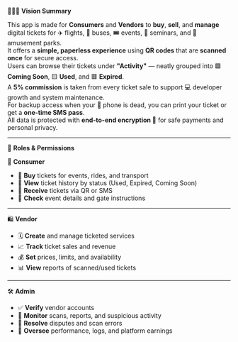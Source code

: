 🌈✨🎯 **Vision Summary**

This app is made for **Consumers** and **Vendors** to **buy**, **sell**, and **manage** digital tickets for ✈️ flights, 🚌 buses, 🎟️ events, 🧠 seminars, and 🎢 amusement parks.  
It offers a **simple, paperless experience** using **QR codes** that are **scanned once** for secure access.  
Users can browse their tickets under **"Activity"** — neatly grouped into 🟩 **Coming Soon**, 🟨 **Used**, and 🟥 **Expired**.  
A **5% commission** is taken from every ticket sale to support 💻 developer growth and system maintenance.  
For backup access when your 📱 phone is dead, you can print your ticket or get a **one-time SMS pass**.  
All data is protected with **end-to-end encryption 🔐** for safe payments and personal privacy.

---

👥 **Roles & Permissions**

👤 **Consumer**
- 🛒 **Buy** tickets for events, rides, and transport  
- 👀 **View** ticket history by status (Used, Expired, Coming Soon)  
- 📲 **Receive** tickets via QR or SMS  
- 📅 **Check** event details and gate instructions  

---

🛍️ **Vendor**
- 🗓️ **Create** and manage ticketed services  
- 📈 **Track** ticket sales and revenue  
- 💰 **Set** prices, limits, and availability  
- 📊 **View** reports of scanned/used tickets  

---

🛠️ **Admin**
- ✅ **Verify** vendor accounts  
- 🚨 **Monitor** scans, reports, and suspicious activity  
- 🧾 **Resolve** disputes and scan errors  
- 📂 **Oversee** performance, logs, and platform earnings  


